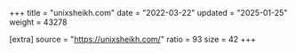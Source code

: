 +++
title = "unixsheikh.com"
date = "2022-03-22"
updated = "2025-01-25"
weight = 43278

[extra]
source = "https://unixsheikh.com/"
ratio = 93
size = 42
+++
